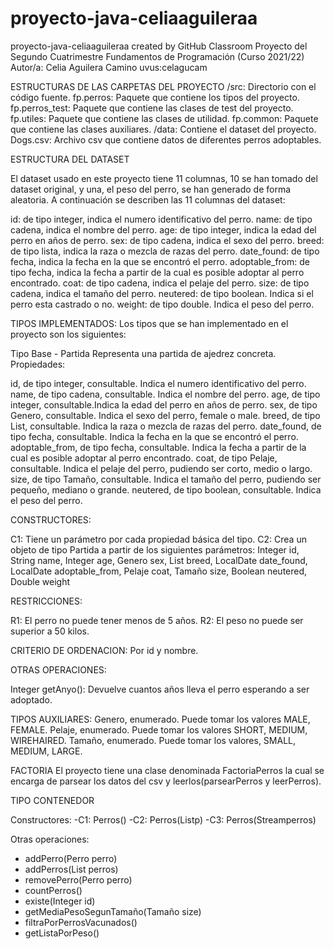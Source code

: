 # proyecto-java-celiaaguileraa
proyecto-java-celiaaguileraa created by GitHub Classroom
Proyecto del Segundo Cuatrimestre Fundamentos de Programación (Curso 2021/22)
Autor/a: Celia Aguilera Camino
uvus:celagucam


ESTRUCTURAS DE LAS CARPETAS DEL PROYECTO
/src: Directorio con el código fuente.
fp.perros: Paquete que contiene los tipos del proyecto.
fp.perros_test: Paquete que contiene las clases de test del proyecto.
fp.utiles: Paquete que contiene las clases de utilidad.
fp.common: Paquete que contiene las clases auxiliares.
/data: Contiene el dataset del proyecto.
Dogs.csv: Archivo csv que contiene datos de diferentes perros adoptables.

ESTRUCTURA DEL DATASET

 El dataset usado en este proyecto tiene 11 columnas, 10 se han tomado del dataset original, y una, el peso del perro, se han generado de forma aleatoria. A continuación se describen las 11 columnas del dataset:

id: de tipo integer, indica el numero identificativo del perro.
name: de tipo cadena, indica el nombre del perro.
age: de tipo integer, indica la edad del perro en años de perro.
sex: de tipo cadena, indica el sexo del perro.
breed: de tipo lista, indica la raza o mezcla de razas del perro.
date_found: de tipo fecha, indica la fecha en la que se encontró el perro.
adoptable_from: de tipo fecha, indica la fecha a partir de la cual es posible adoptar al perro encontrado.
coat: de tipo cadena, indica el pelaje del perro.
size: de tipo cadena, indica el tamaño del perro.
neutered: de tipo boolean. Indica si el perro esta castrado o no.
weight: de tipo double. Indica el peso del perro.

TIPOS IMPLEMENTADOS:
Los tipos que se han implementado en el proyecto son los siguientes:

Tipo Base - Partida
Representa una partida de ajedrez concreta. Propiedades:

id, de tipo integer, consultable. Indica el numero identificativo del perro.
name, de tipo cadena, consultable. Indica el nombre del perro.
age, de tipo integer, consultable.Indica la edad del perro en años de perro.
sex, de tipo Genero, consultable. Indica el sexo del perro, female o male.
breed, de tipo List<String>, consultable. Indica la raza o mezcla de razas del perro.
date_found, de tipo fecha, consultable. Indica la fecha en la que se encontró el perro.
adoptable_from, de tipo fecha, consultable. Indica la fecha a partir de la cual es posible adoptar al perro encontrado.
coat, de tipo Pelaje, consultable. Indica el pelaje del perro, pudiendo ser corto, medio o largo.
size, de tipo Tamaño, consultable. Indica el tamaño del perro, pudiendo ser pequeño, mediano o grande.
neutered, de tipo boolean, consultable. Indica el peso del perro.

CONSTRUCTORES:

C1: Tiene un parámetro por cada propiedad básica del tipo.
C2: Crea un objeto de tipo Partida a partir de los siguientes parámetros: Integer id, String name, Integer age, Genero sex, List<String> breed, LocalDate date_found, LocalDate adoptable_from, Pelaje coat, Tamaño size, Boolean neutered, Double weight

RESTRICCIONES:

R1: El perro no puede tener menos de 5 años.
R2: El peso no puede ser superior a 50 kilos.

CRITERIO DE ORDENACION: Por id y nombre.

OTRAS OPERACIONES:

Integer getAnyo(): Devuelve cuantos años lleva el perro esperando a ser adoptado.

TIPOS AUXILIARES:
Genero, enumerado. Puede tomar los valores MALE, FEMALE.
Pelaje, enumerado. Puede tomar los valores SHORT, MEDIUM, WIREHAIRED.
Tamaño, enumerado. Puede tomar los valores, SMALL, MEDIUM, LARGE.

FACTORIA
El proyecto tiene una clase denominada FactoriaPerros la cual se encarga de parsear los datos del csv y leerlos(parsearPerros y leerPerros).

TIPO CONTENEDOR

Constructores:
-C1: Perros()
-C2: Perros(List<Perro>p)
-C3: Perros(Stream<Perro>perros)

Otras operaciones:
- addPerro(Perro perro)
- addPerros(List<Perro> perros)
-  removePerro(Perro perro)
- countPerros()
- existe(Integer id)
- getMediaPesoSegunTamaño(Tamaño size)
- filtraPorPerrosVacunados()
- getListaPorPeso()
